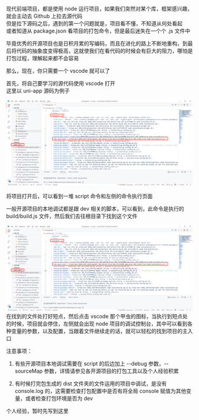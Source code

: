 现代前端项目，都是使用 node 运行项目，如果我们突然对某个库，框架感兴趣，就会主动去 Github 上拉去源代码  
但是拉下源码之后，遇到的第一个问题就是，项目看不懂，不知道从何处看起  
或者知道从 package.json 看项目的打包命令，但是最后迷失在一个个 .js 文件中  

毕竟优秀的开源项目也是日积月累的写编码，而且在进化的路上不断地重构，到最后将代码的抽象度变得极高，这就使我们在看代码的时候会有巨大的阻力，哪怕是打包过程，理解起来都不会容易

那么，现在，你只需要一个 vscode 就可以了  

首先，将自己要学习的源代码使用 vscode 打开   
这里以 uni-app 源码为例子  

![index](./img/index.png)

将项目打开后，可以看到一堆 script 命令和左侧的命令执行页面  

一般开源项目的本地调试都是跟 dev 相关的脚本，可以看到，此命令是执行的 build/build.js 文件，然后我们去往根目录下找到这个文件  

 ![step2](./img/index.png)  
 在找到的文件处打好短点，然后点击 vscode 那个甲虫的图标，当执行到短点处的时候，项目就会停住，左侧就会出现 node 项目的调试控制台，其中可以看到各种变量的参数，以及配置，当跟着文件继续走的话，就可以轻松的找到项目的主入口  

 注意事项：  
 1. 有些开源项目本地调试需要在 script 的后边加上 --debug 参数，--sourceMap 参数，详情请参见各开源项目的打包工具以及个人经验积累  

 2. 有时候打完包生成的 dist 文件夹的文件运用的项目中调试，是没有 console.log 的，这需要检查打包配置中是否有将全局 console 赋值为其他变量，或者检查打包环境是否为 dev   

 个人经验，暂时先写到这里

